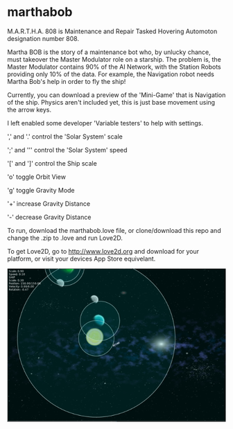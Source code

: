 # marthabob
M.A.R.T.H.A. 808 is Maintenance and Repair Tasked Hovering Automoton designation number 808.


Martha BOB is the story of a maintenance bot who, by unlucky chance, must takeover the Master Modulator role on a starship.
The problem is, the Master Modulator contains 90% of the AI Network, with the Station Robots providing only 10% of the data. 
For example, the Navigation robot needs Martha Bob's help in order to fly the ship!

Currently, you can download a preview of the 'Mini-Game' that is Navigation of the ship. Physics aren't included yet, this is 
just base movement using the arrow keys.

I left enabled some developer 'Variable testers' to help with settings.  

',' and '.' control the 'Solar System' scale

';' and ''' control the 'Solar System' speed

'[' and ']' control the Ship scale

'o' toggle Orbit View

'g' toggle Gravity Mode

'+' increase Gravity Distance 

'-' decrease Gravity Distance

To run, download the marthabob.love file, or clone/download this repo and change the .zip to .love and run Love2D.

To get Love2D, go to http://www.love2d.org and download for your platform, or visit your devices App Store equivelant.

![](screenshot.png?raw=true)
